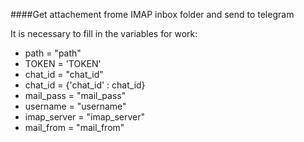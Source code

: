 ####Get attachement frome IMAP inbox folder and send to telegram 

It is necessary to fill in the variables for work:

*  path = "path"
*  TOKEN = 'TOKEN'
*  chat_id = "chat_id"
*  chat_id = {'chat_id' : chat_id}
*  mail_pass = "mail_pass"
*  username = "username"
*  imap_server = "imap_server"
*  mail_from = "mail_from"
